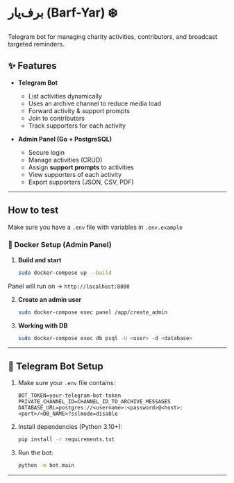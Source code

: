 

# برف‌یار (Barf-Yar) ❄️  
Telegram bot for managing charity activities, contributors, and broadcast targeted reminders.  

## ✨ Features
- **Telegram Bot**
  - List activities dynamically
  - Uses an archive channel to reduce media load
  - Forward activity & support prompts
  - Join to contributors
  - Track supporters for each activity

- **Admin Panel (Go + PostgreSQL)**
  - Secure login
  - Manage activities (CRUD)
  - Assign **support prompts** to activities
  - View supporters of each activity
  - Export supporters (JSON, CSV, PDF)

---

## How to test
Make sure you have a `.env` file with variables in `.env.example`

### 🐳 Docker Setup (Admin Panel)
1. **Build and start**
   ```bash
   sudo docker-compose up --build
   ``` 

Panel will run on → `http://localhost:8080`

2. **Create an admin user**
   ```bash
   sudo docker-compose exec panel /app/create_admin
   ```
3. **Working with DB**
   ```bash
   sudo docker-compose exec db psql -U <user> -d <database>
   ```
---

## 🤖 Telegram Bot Setup

1. Make sure your `.env` file contains:

   ```env
   BOT_TOKEN=your-telegram-bot-token
   PRIVATE_CHANNEL_ID=CHANNEL_ID_TO_ARCHIVE_MESSAGES
   DATABASE_URL=postgres://<username>:<password>@<host>:<port>/<DB_NAME>?sslmode=disable
   ```

2. Install dependencies (Python 3.10+):

   ```bash
   pip install -r requirements.txt
   ```

3. Run the bot:

   ```bash
   python -m bot.main
   ```

---
